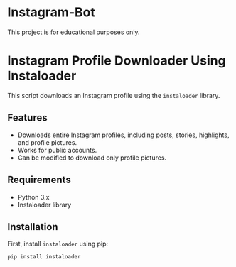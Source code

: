 # Instagram-Bot
This project is for educational purposes only.
# Instagram Profile Downloader Using Instaloader  

This script downloads an Instagram profile using the `instaloader` library.  

## Features  
- Downloads entire Instagram profiles, including posts, stories, highlights, and profile pictures.  
- Works for public accounts.  
- Can be modified to download only profile pictures.  

## Requirements  
- Python 3.x  
- Instaloader library  

## Installation  
First, install `instaloader` using pip:  
```bash
pip install instaloader

